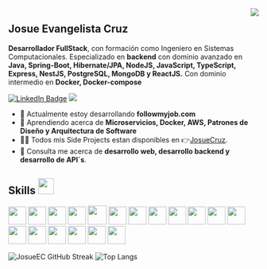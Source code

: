 <img align="right" src="https://media.licdn.com/dms/image/D4E16AQHk3H1qYwsqzA/profile-displaybackgroundimage-shrink_350_1400/0/1698964937532?e=1704326400&v=beta&t=HE_C9uB3TPi2hUj2gDXFTC6V0QqbINtPbbRLoSnsMjk" />

<h2><strong>Josue Evangelista Cruz</strong></h2>
<p><strong>Desarrollador FullStack</strong>, con formación como Ingeniero en Sistemas Computacionales. Especializado en <strong>backend</strong> con dominio avanzado en <strong> Java, Spring-Boot, Hibernate/JPA, NodeJS, JavaScript, TypeScript, Express, NestJS, PostgreSQL, MongoDB y ReactJS.</strong> Con dominio intermedio en <strong>Docker, Docker-compose</strong></p>
<p><a href="https://www.linkedin.com/in/josue-evangelista-cruz-213461264/"><img src="https://img.shields.io/badge/-@JosueEC-0077B5?style=flat-square&amp;labelColor=0077B5&amp;logo=LinkedIn&amp;link=https://www.linkedin.com/in/josue-evangelista-cruz-213461264/" alt="LinkedIn Badge"></a>  <img src="https://img.shields.io/badge/-josueev.cruz@gmail.com-0077B5?style=flat-square&amp;labelColor=0077B5&amp;logo=Gmail&amp; alt="Gmail Badge"></p>
<ul>
<li>🔭 Actualmente estoy desarrollando <strong>followmyjob.com</strong></li>
<li>🧐 Aprendiendo acerca de <strong>Microservicios, Docker, AWS, Patrones de Diseño y Arquitectura de Software</strong></li>
<li>👨‍💻 Todos mis Side Projects estan disponibles en 👉<a href="https://josue-cruz.vercel.app/">JosueCruz</a>.</li>
<li>💬 Consulta me acerca de <strong> desarrollo web, desarrollo backend y desarrollo de API´s</strong>.</li>
</ul>
<h2>Skills <img src = "https://media2.giphy.com/media/QssGEmpkyEOhBCb7e1/giphy.gif?cid=ecf05e47a0n3gi1bfqntqmob8g9aid1oyj2wr3ds3mg700bl&rid=giphy.gif" width = 32px></h2>
<p align="left">
<img width ='36px' src ='https://skills.thijs.gg/icons?i=java'>
<img width ='36px' src ='https://skills.thijs.gg/icons?i=spring'>
<img width ='36px' src ='https://skills.thijs.gg/icons?i=hibernate'>
<img width ='36px' src ='https://skills.thijs.gg/icons?i=nodejs'>
<img width ='38px' src ='https://skills.thijs.gg/icons?i=ts'>
<img width ='36px' src ='https://skills.thijs.gg/icons?i=nest'>
<img width ='36px' src ='https://skills.thijs.gg/icons?i=express'>
<img width ='36px' src ='https://skills.thijs.gg/icons?i=postgresql'>
<img width ='36px' src ='https://skills.thijs.gg/icons?i=mongodb'>
<img width ='36px' src ='https://skills.thijs.gg/icons?i=react'>
<img width ='36px' src ='https://skills.thijs.gg/icons?i=redux'>
<img width ='36px' src ='https://skills.thijs.gg/icons?i=tailwind'>
<img width ='36px' src ='https://skills.thijs.gg/icons?i=html'>
<img width ='36px' src ='https://skills.thijs.gg/icons?i=css'>
<img width ='36px' src ='https://skills.thijs.gg/icons?i=js'>
<img width ='36px' src ='https://skills.thijs.gg/icons?i=docker'>
<img width ='36px' src ='https://skills.thijs.gg/icons?i=postman'>
<img width ='36px' src ='https://skills.thijs.gg/icons?i=git'>

<!-- <img width ='32px' src ='https://raw.githubusercontent.com/rahulbanerjee26/githubAboutMeGenerator/main/icons/mongodb.svg'> -->
</p>


![JosueEC GitHub Streak](https://github-readme-streak-stats.herokuapp.com/?user=josueec&theme=dark&hide_border=true)
 ![Top Langs](https://github-readme-stats.vercel.app/api/top-langs/?username=josueec&theme=dark&show_icons=true&hide_border=true&layout=compact)
